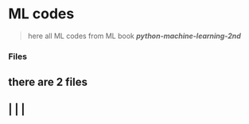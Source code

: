 # ML codes 

> here all ML codes from ML book ***python-machine-learning-2nd*** 

### Files 
  there are 2 files 
  ---
  |  | |
  ---
